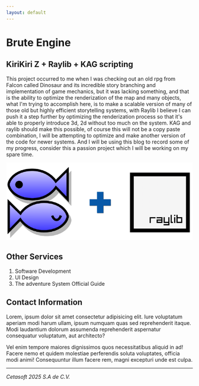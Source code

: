 ```yaml
---
layout: default
---
```


# Brute Engine

## KiriKiri Z + Raylib + KAG scripting

This project occurred to me when I was checking out an old rpg from Falcon called Dinosaur and its incredible story branching and implementation of game mechanics, but it was lacking something, and that is the ability to optimize the renderization of the map and many objects, what I'm trying to accomplish here, is to make a scalable version of many of those old but highly efficient storytelling systems, with Raylib I believe I can push it a step further by optimizing the renderization process so that it's able to properly introduce 3d, 2d without too much on the system. KAG and raylib should make this possible, of course this will not be a copy paste combination, I will be attempting to optimize and make another version of the code for newer systems. And I will be using this blog to record some of my progress, consider this a passion project which I will be working on my spare time.

<p align="center">
  <img src="assets/images/Untitled(1).png" alt="Untitled">
</p>

## Other Services

1. Software Development
2. UI Design
3. The adventure System Official Guide

## Contact Information

Lorem, ipsum dolor sit amet consectetur adipisicing elit. Iure voluptatum aperiam modi harum ullam, ipsum numquam quas sed reprehenderit itaque. Modi laudantium dolorum assumenda reprehenderit aspernatur consequatur voluptatum, aut architecto?

Vel enim tempore maiores dignissimos quos necessitatibus aliquid in ad! Facere nemo et quidem molestiae perferendis soluta voluptates, officia modi animi! Consequuntur illum facere rem, magni excepturi unde est culpa.

---

*Cetasoft 2025 S.A de C.V.*
